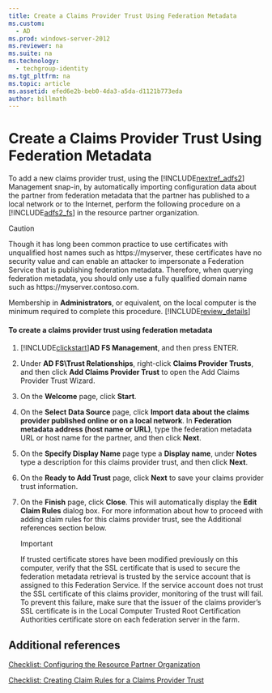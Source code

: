 ```yaml
---
title: Create a Claims Provider Trust Using Federation Metadata
ms.custom: 
  - AD
ms.prod: windows-server-2012
ms.reviewer: na
ms.suite: na
ms.technology: 
  - techgroup-identity
ms.tgt_pltfrm: na
ms.topic: article
ms.assetid: efed6e2b-beb0-4da3-a5da-d1121b773eda
author: billmath
---
```

# Create a Claims Provider Trust Using Federation Metadata
To add a new claims provider trust, using the [!INCLUDE[nextref_adfs2](../Token/nextref_adfs2_md.md)] Management snap\-in, by automatically importing configuration data about the partner from federation metadata that the partner has published to a local network or to the Internet, perform the following procedure on a [!INCLUDE[adfs2_fs](../Token/adfs2_fs_md.md)] in the resource partner organization.  
  
> [!CAUTION]  
> Though it has long been common practice to use certificates with unqualified host names such as https:\/\/myserver, these certificates have no security value and can enable an attacker to impersonate a Federation Service that is publishing federation metadata. Therefore, when querying federation metadata, you should only use a fully qualified domain name such as https:\/\/myserver.contoso.com.  
  
Membership in **Administrators**, or equivalent, on the local computer is the minimum required to complete this procedure. [!INCLUDE[review_details](../Token/review_details_md.md)]  
  
#### To create a claims provider trust using federation metadata  
  
1.  [!INCLUDE[clickstart](../Token/clickstart_md.md)]**AD FS Management**, and then press ENTER.  
  
2.  Under **AD FS\\Trust Relationships**, right\-click **Claims Provider Trusts**, and then click **Add Claims Provider Trust** to open the Add Claims Provider Trust Wizard.  
  
3.  On the **Welcome** page, click **Start**.  
  
4.  On the **Select Data Source** page, click **Import data about the claims provider published online or on a local network**. In **Federation metadata address \(host name or URL\)**, type the federation metadata URL or host name for the partner, and then click **Next**.  
  
5.  On the **Specify Display Name** page type a **Display name**, under **Notes** type a description for this claims provider trust, and then click **Next**.  
  
6.  On the **Ready to Add Trust** page, click **Next** to save your claims provider trust information.  
  
7.  On the **Finish** page, click **Close**. This will automatically display the **Edit Claim Rules** dialog box. For more information about how to proceed with adding claim rules for this claims provider trust, see the Additional references section below.  
  
    > [!IMPORTANT]  
    > If trusted certificate stores have been modified previously on this computer, verify that the SSL certificate that is used to secure the federation metadata retrieval is trusted by the service account that is assigned to this Federation Service. If the service account does not trust the SSL certificate of this claims provider, monitoring of the trust will fail. To prevent this failure, make sure that the issuer of the claims provider’s SSL certificate is in the Local Computer Trusted Root Certification Authorities certificate store on each federation server in the farm.  
  
## Additional references  
[Checklist: Configuring the Resource Partner Organization](../Topic/Checklist--Configuring-the-Resource-Partner-Organization.md)  
  
[Checklist: Creating Claim Rules for a Claims Provider Trust](../Topic/Checklist--Creating-Claim-Rules-for-a-Claims-Provider-Trust.md)  
  
